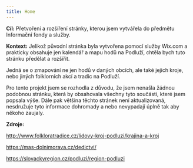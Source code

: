 ```yaml
---
title: Home
---
```


**Cíl:**
Přetvoření a rozšíření stránky, kterou jsem vytvářela do předmětu Informační fondy a služby.

**Kontext:**
Jelikož původní stránka byla vytvořena pomocí služby Wix.com a prakticky obsahuje jen kalendář a mapu hodů na Podluží, chtěla bych tuto stránku předělat a rozšířit.

Jedná se o zmapování ne jen hodů v daných obcích, ale také jejich kroje, nebo jiných folklorních akcí a tradic na Podluží. 

Pro tento projekt jsem se rozhodla z důvodu, že jsem nenašla žádnou podobnou stránku, která by obsahovala všechny tyto součásti, které jsem popsala výše. Dále pak většina těchto stránek není aktualizovaná, nesdružuje tyto informace dohromady a nebo nevypadají úplně tak aby někoho zaujaly. 



**Zdroje:**

http://www.folkloratradice.cz/lidovy-kroj-podluzi/krajina-a-kroj

https://mas-dolnimorava.cz/dedictvi/

https://slovackyregion.cz/podluzi/region-podluzi
